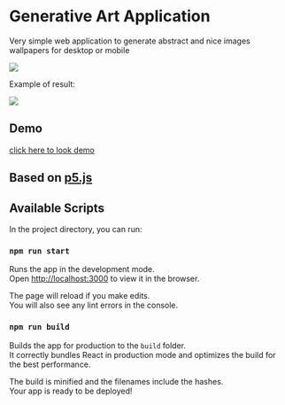 # Generative Art Application

Very simple web application to generate abstract and nice images wallpapers for desktop or mobile

![](https://res.cloudinary.com/dw9mzolpq/image/upload/v1672850247/GenerativeArtGenerator/Screenshot_at_Jan_04_18-37-18.png)

Example of result:

![](https://res.cloudinary.com/dw9mzolpq/image/upload/v1672850218/GenerativeArtGenerator/Generated_Canvas_6.png)

## Demo
[click here to look demo](https://generative-art-generator.web.app/)

## Based on [p5.js](https://p5js.org/)

## Available Scripts

In the project directory, you can run:

### `npm run start`

Runs the app in the development mode.<br>
Open [http://localhost:3000](http://localhost:3000) to view it in the browser.

The page will reload if you make edits.<br>
You will also see any lint errors in the console.

### `npm run build`

Builds the app for production to the `build` folder.<br>
It correctly bundles React in production mode and optimizes the build for the best performance.

The build is minified and the filenames include the hashes.<br>
Your app is ready to be deployed!
